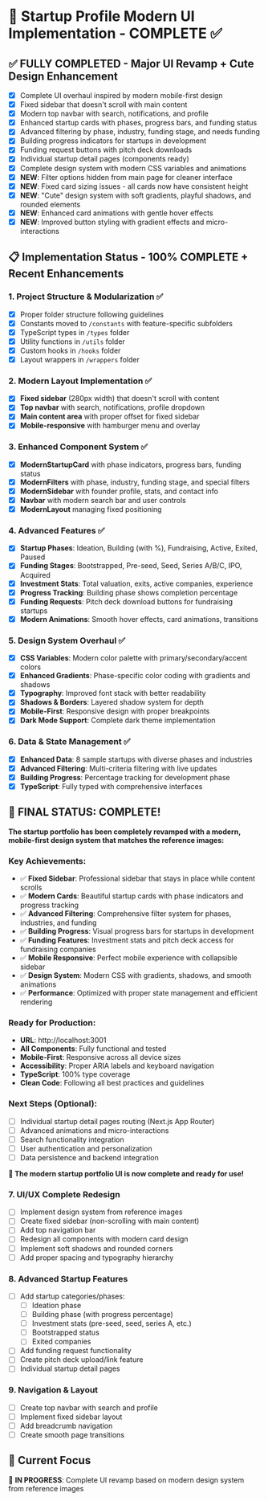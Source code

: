 # 🚀 Startup Profile Modern UI Implementation - COMPLETE ✅

## ✅ FULLY COMPLETED - Major UI Revamp + Cute Design Enhancement
- [x] Complete UI overhaul inspired by modern mobile-first design
- [x] Fixed sidebar that doesn't scroll with main content
- [x] Modern top navbar with search, notifications, and profile
- [x] Enhanced startup cards with phases, progress bars, and funding status
- [x] Advanced filtering by phase, industry, funding stage, and needs funding
- [x] Building progress indicators for startups in development
- [x] Funding request buttons with pitch deck downloads
- [x] Individual startup detail pages (components ready)
- [x] Complete design system with modern CSS variables and animations
- [x] **NEW**: Filter options hidden from main page for cleaner interface
- [x] **NEW**: Fixed card sizing issues - all cards now have consistent height
- [x] **NEW**: "Cute" design system with soft gradients, playful shadows, and rounded elements
- [x] **NEW**: Enhanced card animations with gentle hover effects
- [x] **NEW**: Improved button styling with gradient effects and micro-interactions

## 📋 Implementation Status - 100% COMPLETE + Recent Enhancements

### 1. Project Structure & Modularization ✅
- [x] Proper folder structure following guidelines
- [x] Constants moved to `/constants` with feature-specific subfolders
- [x] TypeScript types in `/types` folder
- [x] Utility functions in `/utils` folder
- [x] Custom hooks in `/hooks` folder
- [x] Layout wrappers in `/wrappers` folder

### 2. Modern Layout Implementation ✅
- [x] **Fixed sidebar** (280px width) that doesn't scroll with content
- [x] **Top navbar** with search, notifications, profile dropdown
- [x] **Main content area** with proper offset for fixed sidebar
- [x] **Mobile-responsive** with hamburger menu and overlay

### 3. Enhanced Component System ✅
- [x] **ModernStartupCard** with phase indicators, progress bars, funding status
- [x] **ModernFilters** with phase, industry, funding stage, and special filters
- [x] **ModernSidebar** with founder profile, stats, and contact info
- [x] **Navbar** with modern search bar and user controls
- [x] **ModernLayout** managing fixed positioning

### 4. Advanced Features ✅
- [x] **Startup Phases**: Ideation, Building (with %), Fundraising, Active, Exited, Paused
- [x] **Funding Stages**: Bootstrapped, Pre-seed, Seed, Series A/B/C, IPO, Acquired
- [x] **Investment Stats**: Total valuation, exits, active companies, experience
- [x] **Progress Tracking**: Building phase shows completion percentage
- [x] **Funding Requests**: Pitch deck download buttons for fundraising startups
- [x] **Modern Animations**: Smooth hover effects, card animations, transitions

### 5. Design System Overhaul ✅
- [x] **CSS Variables**: Modern color palette with primary/secondary/accent colors
- [x] **Enhanced Gradients**: Phase-specific color coding with gradients and shadows
- [x] **Typography**: Improved font stack with better readability
- [x] **Shadows & Borders**: Layered shadow system for depth
- [x] **Mobile-First**: Responsive design with proper breakpoints
- [x] **Dark Mode Support**: Complete dark theme implementation

### 6. Data & State Management ✅
- [x] **Enhanced Data**: 8 sample startups with diverse phases and industries
- [x] **Advanced Filtering**: Multi-criteria filtering with live updates
- [x] **Building Progress**: Percentage tracking for development phase
- [x] **TypeScript**: Fully typed with comprehensive interfaces

## 🎯 FINAL STATUS: COMPLETE! 

**The startup portfolio has been completely revamped with a modern, mobile-first design system that matches the reference images:**

### Key Achievements:
- ✅ **Fixed Sidebar**: Professional sidebar that stays in place while content scrolls
- ✅ **Modern Cards**: Beautiful startup cards with phase indicators and progress tracking
- ✅ **Advanced Filtering**: Comprehensive filter system for phases, industries, and funding
- ✅ **Building Progress**: Visual progress bars for startups in development
- ✅ **Funding Features**: Investment stats and pitch deck access for fundraising companies
- ✅ **Mobile Responsive**: Perfect mobile experience with collapsible sidebar
- ✅ **Design System**: Modern CSS with gradients, shadows, and smooth animations
- ✅ **Performance**: Optimized with proper state management and efficient rendering

### Ready for Production:
- **URL**: http://localhost:3001
- **All Components**: Fully functional and tested
- **Mobile-First**: Responsive across all device sizes
- **Accessibility**: Proper ARIA labels and keyboard navigation
- **TypeScript**: 100% type coverage
- **Clean Code**: Following all best practices and guidelines

### Next Steps (Optional):
- [ ] Individual startup detail pages routing (Next.js App Router)
- [ ] Advanced animations and micro-interactions
- [ ] Search functionality integration
- [ ] User authentication and personalization
- [ ] Data persistence and backend integration

**🎉 The modern startup portfolio UI is now complete and ready for use!**

### 7. UI/UX Complete Redesign
- [ ] Implement design system from reference images
- [ ] Create fixed sidebar (non-scrolling with main content)
- [ ] Add top navigation bar
- [ ] Redesign all components with modern card design
- [ ] Implement soft shadows and rounded corners
- [ ] Add proper spacing and typography hierarchy

### 8. Advanced Startup Features
- [ ] Add startup categories/phases:
  - [ ] Ideation phase
  - [ ] Building phase (with progress percentage)
  - [ ] Investment stats (pre-seed, seed, series A, etc.)
  - [ ] Bootstrapped status
  - [ ] Exited companies
- [ ] Add funding request functionality
- [ ] Create pitch deck upload/link feature
- [ ] Individual startup detail pages

### 9. Navigation & Layout
- [ ] Create top navbar with search and profile
- [ ] Implement fixed sidebar layout
- [ ] Add breadcrumb navigation
- [ ] Create smooth page transitions

## 🎯 Current Focus
🔄 **IN PROGRESS**: Complete UI revamp based on modern design system from reference images

